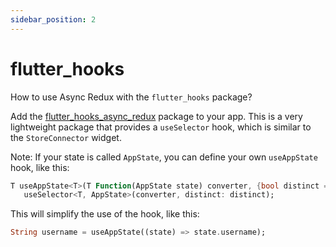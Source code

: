 ```yaml
---
sidebar_position: 2
---
```


# flutter_hooks

How to use Async Redux with the `flutter_hooks` package?

Add the [flutter_hooks_async_redux](https://pub.dev/packages/flutter_hooks_async_redux) package to your app.
This is a very lightweight package that provides a `useSelector` hook,
which is similar to the `StoreConnector` widget.

Note: If your state is called `AppState`, you can define your own `useAppState` hook, like this:

```dart
T useAppState<T>(T Function(AppState state) converter, {bool distinct = true}) =>
   useSelector<T, AppState>(converter, distinct: distinct);
```

This will simplify the use of the hook, like this:

```dart
String username = useAppState((state) => state.username);
```
